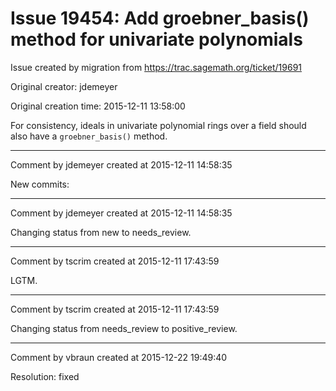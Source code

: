 # Issue 19454: Add groebner_basis() method for univariate polynomials

Issue created by migration from https://trac.sagemath.org/ticket/19691

Original creator: jdemeyer

Original creation time: 2015-12-11 13:58:00

For consistency, ideals in univariate polynomial rings over a field should also have a `groebner_basis()` method.


---

Comment by jdemeyer created at 2015-12-11 14:58:35

New commits:


---

Comment by jdemeyer created at 2015-12-11 14:58:35

Changing status from new to needs_review.


---

Comment by tscrim created at 2015-12-11 17:43:59

LGTM.


---

Comment by tscrim created at 2015-12-11 17:43:59

Changing status from needs_review to positive_review.


---

Comment by vbraun created at 2015-12-22 19:49:40

Resolution: fixed
